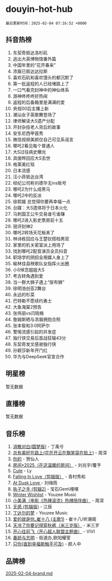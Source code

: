 # douyin-hot-hub

`最后更新时间：2025-02-04 07:16:52 +0800`

## 抖音热榜

1. 东契奇抵达洛杉矶
1. 逃出大英博物馆番外篇
1. 中国年里的“花开春来”
1. 浓眉已抵达达拉斯
1. 喜欢石矶和喜欢馒头的都沉默了
1. 第一批返程的人已经堵路上了
1. 一口气看完封神中的神仙体系
1. 游神咚咚咚好热闹
1. 返程的后备箱里是满满的爱
1. 央视00后主播上新
1. 潮汕女子英歌舞登场了
1. 律师解读大S遗产分配
1. 开封杂技老人背后的故事
1. 安东尼西甲首秀
1. 微信视频美颜仅自己可见系谣言
1. 哪吒2看见每个普通人
1. 大S过往病史曝光
1. 具俊晔回应大S去世
1. 格莱美红毯
1. 日本流感
1. 汪小菲抵达台湾
1. 经纪公司称刘德华无ins账号
1. 哪吒2为什么成黑马
1. 哪吒2中的反派
1. 徐熙媛 总觉得你要再幸福一点
1. 台媒：大S遗体将于日本火化
1. 马刺国王公牛交易谁亏谁赚
1. 哪吒2进入影史票房前十五
1. 锐评封神2
1. 哪吒2转场天花板来了
1. 林诗栋回应与王楚钦搭档男双
1. 家里的机关密室派上用场了
1. 找到哪吒2配音演员全员抖音
1. 职场学的阴招全用媒人身上了
1. 榆林佳县秧歌队女指挥火出圈
1. 小S悼念姐姐大S
1. 考古转角遇到爱
1. 当一群大狮子遇上“尿布狮”
1. 徐明浩创亚2舞台
1. 永远的杉菜
1. 巴特勒不愿续约勇士
1. 大鱼海棠2预告
1. 张伟丽vs闫晓楠
1. 詹姆斯晒与浓眉拥抱合照
1. 张本智和3:0阿萨尔
1. 警惕流感引起的并发症
1. 独行侠交易后首战狂输43分
1. 东契奇发文感谢独行侠
1. 孙颖莎新年开门红
1. 华为与DeepSeek官宣合作

## 明星榜

暂无数据

## 直播榜

暂无数据

## 音乐榜

1. [消散对白(圆梦版)](https://sf5-hl-cdn-tos.douyinstatic.com/obj/tos-cn-ve-2774/og4jB5I5IizzoZVAAAzWgBMAsMDWoArfwBOiFs) - 丁禹兮
1. [总有美好在路上(花在开云在飘笑容在脸上)](https://sf5-hl-cdn-tos.douyinstatic.com/obj/tos-cn-ve-2774/oU5u7NwtfBIvaNhoQBszOvAlRiAoiWAVVyBMq4) - 周深
1. [你的](https://sf3-cdn-tos.douyinstatic.com/obj/tos-cn-ve-2774/oYuIeKf42jB7sEV6B2upMdpYAgfrQWj0FeRegh) - 贺仙人
1. [房间•2025（在这温暖的房间）](https://sf5-hl-cdn-tos.douyinstatic.com/obj/tos-cn-ve-2774/oMzJcnT8BgIetASeBfwfEeBQVNfACiCifhfZP7g) - 刘兆宇/覆予
1. [Cute](https://sf5-hl-cdn-tos.douyinstatic.com/obj/tos-cn-ve-2774/o4IbIzHWKAAB4wsS5qMBRiiAlEBGTpQRNfFvuo) - Ly
1. [Falling In Love（剪辑版）](https://sf5-hl-cdn-tos.douyinstatic.com/obj/tos-cn-ve-2774/o8ajpA8zzgBPahbBIO8AcKGBLJezFCRd1wfP9f) - 青村秀和
1. [ At Dusk  Love ](https://sf5-hl-cdn-tos.douyinstatic.com/obj/tos-cn-ve-2774/o8CrpCf5CaYgI4ZrtQgMQAFEfuGqNnRSDQAPBc) - 刘嗨雨
1. [执子之手 (剪辑2)](https://sf5-hl-cdn-tos.douyinstatic.com/obj/tos-cn-ve-2774/oUoZLQjCc31XzqsBnBQUNgeKtYPBcgbFDwtfcu) - 宝石Gem\哩哩
1. [Winter Wishlist](https://sf3-cdn-tos.douyinstatic.com/obj/tos-cn-ve-2774/oIIgUOeamCFCVAzxN6MFRLIBlLGpUqQxeeHrLE) - Youzee Music
1. [小美满（电影《热辣滚烫》热辣陪伴曲）](https://sf3-cdn-tos.douyinstatic.com/obj/tos-cn-ve-2774/o0GAn2lSgfZIDUgtevCGDQYnFg4CwnrBaxbTZL) - 周深
1. [无感 (剪辑版)](https://sf5-hl-cdn-tos.douyinstatic.com/obj/tos-cn-ve-2774/o0eIsUzJBDlQaQFC5OFlgbMEZC1TFYBftOBn6p) - 江辰
1. [丁达尔的梦](https://sf5-hl-cdn-tos.douyinstatic.com/obj/tos-cn-ve-2774/oMU3WirUZBVQkAC9ccG5P2IQirziZM2RTInUY) - Youzee Music
1. [爱的就是你_崔十八 (主歌1)](https://sf5-hl-cdn-tos.douyinstatic.com/obj/tos-cn-ve-2774/oI5BO5DhFZ6UTcNCnZaOCBLtZ7WIMQGfgnXf5E) - 崔十八/听潮阁
1. [天冷了你要记得穿秋裤（米三岁版）](https://sf5-hl-cdn-tos.douyinstatic.com/obj/tos-cn-ve-2774/oQlIwVIDWiZ6BQilAorS7MA0AgCkQDvcZAdm1) - 米三岁
1. [开心往前飞（开心超人联盟主题曲）](https://sf5-hl-cdn-tos.douyinstatic.com/obj/tos-cn-ve-2774/9d8fb7c82cf1421fb93a9fe925275e0a) - VIVI
1. [春娇与志明](https://sf5-hl-cdn-tos.douyinstatic.com/obj/tos-cn-ve-2774/e530d8fceb7044b39707d7f9ff54add1) - 街道办,欧阳耀莹
1. [只你(直到幸福能触手可及)](https://sf3-cdn-tos.douyinstatic.com/obj/tos-cn-ve-2774/o0lBkRDzFTeaVSUz3ZZSCBVtZ5DIMQGfgmEAuE) - 颜人中

## 品牌榜

[2025-02-04-brand.md](2025-02-04-brand.md)

